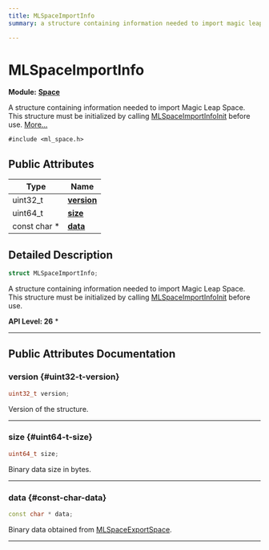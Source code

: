```yaml
---
title: MLSpaceImportInfo
summary: a structure containing information needed to import magic leap space. this structure must be initialized by calling mlspaceimportinfoinit before use. 

---
```


# MLSpaceImportInfo

**Module:** **[Space](/api-ref/api/Modules/group___space/group___space.md)**



A structure containing information needed to import Magic Leap Space. This structure must be initialized by calling [MLSpaceImportInfoInit](/api-ref/api/Modules/group___space/group___space.md#void-mlspaceimportinfoinit) before use.  [More...](#detailed-description)


`#include <ml_space.h>`

## Public Attributes

| Type           | Name           |
| -------------- | -------------- |
| uint32_t | **[version](/api-ref/api/Modules/group___space/struct_m_l_space_import_info.md#uint32-t-version)**  |
| uint64_t | **[size](/api-ref/api/Modules/group___space/struct_m_l_space_import_info.md#uint64-t-size)**  |
| const char * | **[data](/api-ref/api/Modules/group___space/struct_m_l_space_import_info.md#const-char-data)**  |

## Detailed Description

```cpp
struct MLSpaceImportInfo;
```

A structure containing information needed to import Magic Leap Space. This structure must be initialized by calling [MLSpaceImportInfoInit](/api-ref/api/Modules/group___space/group___space.md#void-mlspaceimportinfoinit) before use. 




**API Level:
 26**
  * 




-----------
## Public Attributes Documentation

### version {#uint32-t-version}

```cpp
uint32_t version;
```


Version of the structure. 





-----------

### size {#uint64-t-size}

```cpp
uint64_t size;
```


Binary data size in bytes. 





-----------

### data {#const-char-data}

```cpp
const char * data;
```


Binary data obtained from [MLSpaceExportSpace](/api-ref/api/Modules/group___space/group___space.md#mlresult-mlspaceexportspace). 





-----------

